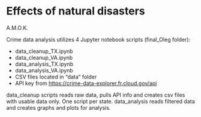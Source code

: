 # Effects of natural disasters
A.M.O.K.

Crime data analysis utilizes 4 Jupyter notebook scripts (final_Oleg folder): 

 - data_cleanup_TX.ipynb
 - data_cleanup_VA.ipynb
 - data_analysis_TX.ipynb 
 - data_analysis_VA.ipynb
 - CSV files located in “data” folder 
 - API key from https://crime-data-explorer.fr.cloud.gov/api

data_cleanup scripts reads raw data, pulls API info and creates csv files with usable data only. One script per state. 
data_analysis reads filtered data and creates graphs and plots for analysis. 
